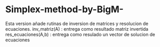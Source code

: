 # Simplex-method-by-BigM-
Esta version añade rutinas de inversion de matrices y resolucion de ecuaciones.
inv_matriz(A) : entrega como resultado matriz invertida
res_ecuaciones(A,b) : entrega como resulado un vector de solucion de ecuaciones
